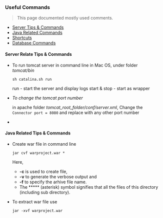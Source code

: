 ### Useful Commands

>This page documented mostly used comments.

* [Server Tips & Commands]()
* [Java Related Commands]()
* [Shortcuts]()
* [Database Commands]()

#### Server Relate Tips & Commands
* To run tomcat server in command line in Mac OS, under folder *tomcat/bin*

  `sh catalina.sh run`

  run - start the server and display logs
  start & stop - start as wrapper
* *To change the tomcat port number*

  in apache folder *tomcat_root_folder/conf/server.xml*, Change the `Connector port = 8080` and replace with any other port number
*

#### Java Related Tips & Commands

* Create war file in command line

  `jar cvf warproject.war *`

  Here,
  * **-c** is used to create file,
  * **-v** to generate the verbose output and
  * **-f** to specify the arhive file name.
  * The ***** (asterisk) symbol signifies that all the files of this directory (including sub directory).


* To extract war file use

  `jar -xvf warproject.war`
